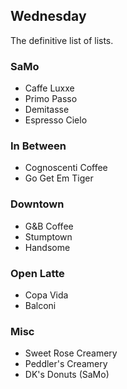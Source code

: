 Wednesday
---
The definitive list of lists.

### SaMo
* Caffe Luxxe
* Primo Passo
* Demitasse
* Espresso Cielo

### In Between
* Cognoscenti Coffee
* Go Get Em Tiger

### Downtown
* G&B Coffee
* Stumptown
* Handsome

### Open Latte
* Copa Vida
* Balconi

### Misc
* Sweet Rose Creamery
* Peddler's Creamery
* DK's Donuts (SaMo)
